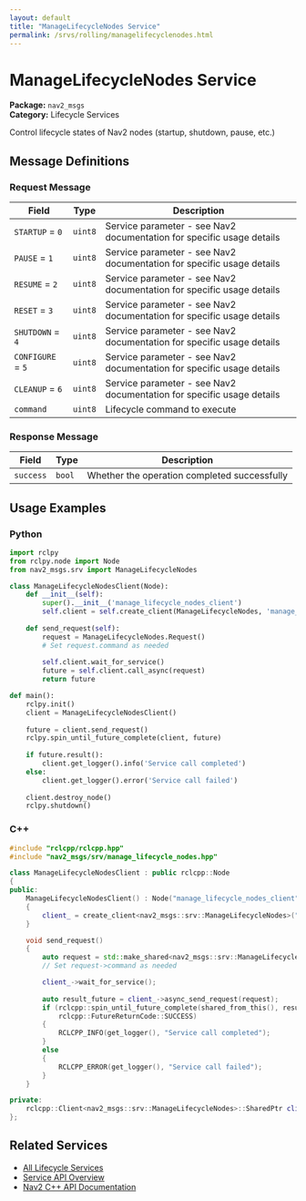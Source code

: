 ```yaml
---
layout: default
title: "ManageLifecycleNodes Service"
permalink: /srvs/rolling/managelifecyclenodes.html
---
```


# ManageLifecycleNodes Service

**Package:** `nav2_msgs`  
**Category:** Lifecycle Services

Control lifecycle states of Nav2 nodes (startup, shutdown, pause, etc.)

## Message Definitions

### Request Message

| Field | Type | Description |
|-------|------|-------------|
| `STARTUP` = `0` | `uint8` | Service parameter - see Nav2 documentation for specific usage details |
| `PAUSE` = `1` | `uint8` | Service parameter - see Nav2 documentation for specific usage details |
| `RESUME` = `2` | `uint8` | Service parameter - see Nav2 documentation for specific usage details |
| `RESET` = `3` | `uint8` | Service parameter - see Nav2 documentation for specific usage details |
| `SHUTDOWN` = `4` | `uint8` | Service parameter - see Nav2 documentation for specific usage details |
| `CONFIGURE` = `5` | `uint8` | Service parameter - see Nav2 documentation for specific usage details |
| `CLEANUP` = `6` | `uint8` | Service parameter - see Nav2 documentation for specific usage details |
| `command` | `uint8` | Lifecycle command to execute |


### Response Message

| Field | Type | Description |
|-------|------|-------------|
| `success` | `bool` | Whether the operation completed successfully |



## Usage Examples

### Python

```python
import rclpy
from rclpy.node import Node
from nav2_msgs.srv import ManageLifecycleNodes

class ManageLifecycleNodesClient(Node):
    def __init__(self):
        super().__init__('manage_lifecycle_nodes_client')
        self.client = self.create_client(ManageLifecycleNodes, 'manage_lifecycle_nodes')
        
    def send_request(self):
        request = ManageLifecycleNodes.Request()
        # Set request.command as needed
        
        self.client.wait_for_service()
        future = self.client.call_async(request)
        return future

def main():
    rclpy.init()
    client = ManageLifecycleNodesClient()
    
    future = client.send_request()
    rclpy.spin_until_future_complete(client, future)
    
    if future.result():
        client.get_logger().info('Service call completed')
    else:
        client.get_logger().error('Service call failed')
        
    client.destroy_node()
    rclpy.shutdown()
```

### C++

```cpp
#include "rclcpp/rclcpp.hpp"
#include "nav2_msgs/srv/manage_lifecycle_nodes.hpp"

class ManageLifecycleNodesClient : public rclcpp::Node
{
public:
    ManageLifecycleNodesClient() : Node("manage_lifecycle_nodes_client")
    {
        client_ = create_client<nav2_msgs::srv::ManageLifecycleNodes>("manage_lifecycle_nodes");
    }

    void send_request()
    {
        auto request = std::make_shared<nav2_msgs::srv::ManageLifecycleNodes::Request>();
        // Set request->command as needed

        client_->wait_for_service();
        
        auto result_future = client_->async_send_request(request);
        if (rclcpp::spin_until_future_complete(shared_from_this(), result_future) ==
            rclcpp::FutureReturnCode::SUCCESS)
        {
            RCLCPP_INFO(get_logger(), "Service call completed");
        }
        else
        {
            RCLCPP_ERROR(get_logger(), "Service call failed");
        }
    }

private:
    rclcpp::Client<nav2_msgs::srv::ManageLifecycleNodes>::SharedPtr client_;
};
```

## Related Services

- [All Lifecycle Services](/srvs/rolling/index.html#lifecycle-services)
- [Service API Overview](/srvs/rolling/index.html)
- [Nav2 C++ API Documentation](/rolling/html/index.html)
